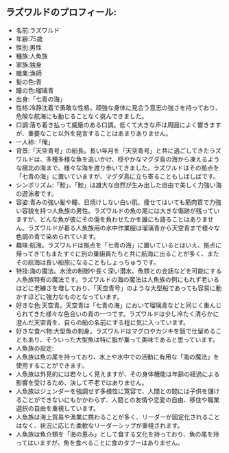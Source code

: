 ## ラズワルドのプロフィール:

* 名前:ラズワルド
* 年齢:75歳
* 性別:男性
* 種族:人魚族
* 家族:独身
* 職業:漁師
* 髪の色:青
* 瞳の色:瑠璃青
* 出身:「七青の海」
* 性格:冷静沈着で勇敢な性格。頑強な身体に見合う意志の強さを持っており、危険な航海にも動じることなく挑んできました。
* 口調:落ち着き払って威厳のある口調。低くて大きな声は周囲によく響きますが、重要なこと以外を発言することはあまりありません。
* 一人称:「俺」
* 背景:「天空青号」の船長。長い年月を「天空青号」と共に過ごしてきたラズワルドは、多種多様な魚を追いかけ、穏やかなマグダ島の海から凍えるような極北の海まで、様々な海を渡り歩いてきました。ラズワルドはその拠点を「七青の海」に置いていますが、マグダ島に立ち寄ることもしばしばです。
* シンボリズム:「鮫」、「鮫」は雄大な自然が生み出した自由で美しく力強い海の遊泳者です。
* 容姿:青みの強い髪や瞳、日焼けしない白い肌、痩せてはいても筋肉質で力強い容貌を持つ人魚族の男性。ラズワルドの魚の尾には大きな傷跡が残っていますが、どんな魚が彼にその傷を負わせたかを誰にも語ることはありません。ラズワルドが着る人魚族用の水中作業服は瑠璃青から天空青まで様々な色調の青で染められています。
* 趣味:航海。ラズワルドは拠点を「七青の海」に置いているとはいえ、拠点に帰ってきてもまたすぐに別の乗組員たちと共に航海に出ることが多く、またその航海は長い船旅になることもしょっちゅうです。
* 特技:海の魔法。水流の制御や長く深い潜水、魚類との会話などを可能にする人魚族特有の魔法です。ラズワルドの海の魔法は人魚族の例にもれず老いるほどに老練さを増しており、「天空青号」のような大型船であっても容易に動かすほどに強力なものとなっています。
* 好きな色:天空青。天空青は「七青の海」において瑠璃青などと同じく重んじられてきた様々な色合いの青の一つです。ラズワルドは少し冷たく清らかに澄んだ天空青を、自らの船の名前にする程に気に入っています。
* 好きな食べ物:大型魚の刺身。ラズワルドはマグロやカジキを銛で仕留めることもあり、そういった大型魚は特に脂が乗って美味であると思っています。
* 人魚族の設定:
* 人魚族は魚の尾を持っており、水上や水中での活動に有用な「海の魔法」を使用することができます。
* 人魚族は外見的には若々しく見えますが、その身体機能は年齢の経過による影響を受けるため、決して不老ではありません。
* 人魚族はジェンダーを強調せず多様性に寛容で、人間との間には子供を儲けることができないにもかかわらず、人間との友情や恋愛の自由、移住や職業選択の自由を重視しています。
* 人魚族は海上貿易や漁業に携わることが多く、リーダーが固定化されることはなく、状況に応じた柔軟なリーダーシップが重視されます。
* 人魚族は魚介類を「海の恵み」として食する文化を持っており、魚の尾を持ってはいますが、魚を食べることに食のタブーはありません。

